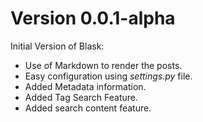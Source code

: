 # Version 0.0.1-alpha

Initial Version of Blask:

* Use of Markdown to render the posts.
* Easy configuration using _settings.py_ file.
* Added Metadata information.
* Added Tag Search Feature.
* Added search content feature. 